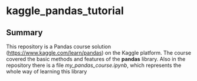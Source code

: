 # kaggle_pandas_tutorial 

## Summary

This repository is a Pandas course solution (https://www.kaggle.com/learn/pandas) on the Kaggle platform. The course covered the basic methods and features of the **pandas** library. Also in the repository there is a file *my_pandas_course.ipynb*, which represents the whole way of learning this library